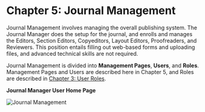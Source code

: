 # Chapter 5: Journal Management

Journal Management involves managing the overall publishing system.  The Journal Manager does the setup for the journal, and enrolls and manages the Editors, Section Editors, Copyeditors, Layout Editors, Proofreaders, and Reviewers. This position entails filling out web-based forms and uploading files, and advanced technical skills are not required.

Journal Management is divided into **Management Pages**, **Users**, and **Roles**. Management Pages and Users are described here in Chapter 5, and Roles are described in [Chapter 3: User Roles](https://docs.pkp.sfu.ca/learning-ojs-2/en/user_roles).

**Journal Manager User Home Page**

![Journal Management](images/chapter5/journal_management.png)
